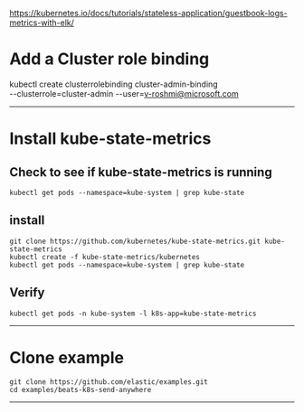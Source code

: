 https://kubernetes.io/docs/tutorials/stateless-application/guestbook-logs-metrics-with-elk/

# Add a Cluster role binding
kubectl create clusterrolebinding cluster-admin-binding \
 --clusterrole=cluster-admin --user=v-roshmi@microsoft.com


---
# Install kube-state-metrics
## Check to see if kube-state-metrics is running
```
kubectl get pods --namespace=kube-system | grep kube-state
```

## install
```
git clone https://github.com/kubernetes/kube-state-metrics.git kube-state-metrics
kubectl create -f kube-state-metrics/kubernetes
kubectl get pods --namespace=kube-system | grep kube-state
```

## Verify
```
kubectl get pods -n kube-system -l k8s-app=kube-state-metrics
```

---
# Clone example

```
git clone https://github.com/elastic/examples.git
cd examples/beats-k8s-send-anywhere
```
---
